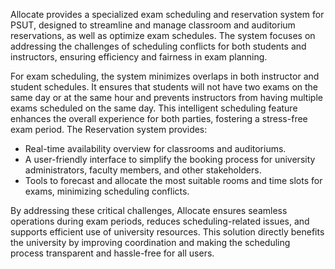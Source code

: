 Allocate provides a specialized exam scheduling and reservation system for PSUT, designed to streamline and manage classroom and auditorium reservations, as well as optimize exam schedules. The system focuses on addressing the challenges of scheduling conflicts for both students and instructors, ensuring efficiency and fairness in exam planning.

For exam scheduling, the system minimizes overlaps in both instructor and student schedules. It ensures that students will not have two exams on the same day or at the same hour and prevents instructors from having multiple exams scheduled on the same day. This intelligent scheduling feature enhances the overall experience for both parties, fostering a stress-free exam period.
The Reservation system provides:
- Real-time availability overview for classrooms and auditoriums.
- A user-friendly interface to simplify the booking process for university administrators, faculty members, and other stakeholders.
- Tools to forecast and allocate the most suitable rooms and time slots for exams, minimizing scheduling conflicts.


By addressing these critical challenges, Allocate ensures seamless operations during exam periods, reduces scheduling-related issues, and supports efficient use of university resources. This solution directly benefits the university by improving coordination and making the scheduling process transparent and hassle-free for all users.
